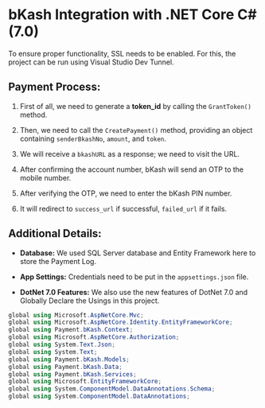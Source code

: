 # bKash Integration with .NET Core C# (7.0)

To ensure proper functionality, SSL needs to be enabled. For this, the project can be run using Visual Studio Dev Tunnel.

## Payment Process:

1. First of all, we need to generate a **token_id** by calling the `GrantToken()` method.

2. Then, we need to call the `CreatePayment()` method, providing an object containing `senderBkashNo`, `amount`, and `token`.

3. We will receive a `bkashURL` as a response; we need to visit the URL.

4. After confirming the account number, bKash will send an OTP to the mobile number.

5. After verifying the OTP, we need to enter the bKash PIN number.

6. It will redirect to `success_url` if successful, `failed_url` if it fails.

## Additional Details:

- **Database:** We used SQL Server database and Entity Framework here to store the Payment Log.

- **App Settings:** Credentials need to be put in the `appsettings.json` file.

- **DotNet 7.0 Features:** We also use the new features of DotNet 7.0 and Globally Declare the Usings in this project.

```csharp
global using Microsoft.AspNetCore.Mvc;
global using Microsoft.AspNetCore.Identity.EntityFrameworkCore;
global using Payment.bKash.Context;
global using Microsoft.AspNetCore.Authorization;
global using System.Text.Json;
global using System.Text;
global using Payment.bKash.Models;
global using Payment.bKash.Data;
global using Payment.bKash.Services;
global using Microsoft.EntityFrameworkCore;
global using System.ComponentModel.DataAnnotations.Schema;
global using System.ComponentModel.DataAnnotations;
